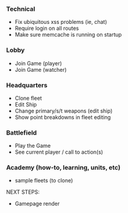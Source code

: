 ### Technical
- Fix ubiquitous xss problems (ie, chat)
- Require login on all routes
- Make sure memcache is running on startup

### Lobby
 - Join Game (player)
 - Join Game (watcher)

### Headquarters
 - Clone fleet
 - Edit Ship
 - Change primary/s/t weapons (edit ship)
 - Show point breakdowns in fleet editing


### Battlefield
 - Play the Game
 - See current player / call to action(s)

### Academy (how-to, learning, units, etc)
 - sample fleets (to clone)


NEXT STEPS:
 - Gamepage render